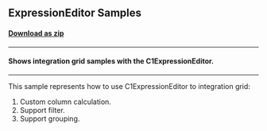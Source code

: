 ## ExpressionEditor Samples
#### [Download as zip](https://downgit.github.io/#/home?url=https://github.com/GrapeCity/ComponentOne-WPF-Samples/tree/master/NET_4.5.2/C1.WPF.ExpressionEditor/CS/ExpressionEditorSamples/ExpressionEditorSamples)
____
#### Shows integration grid samples with the C1ExpressionEditor.
____
This sample represents how to use C1ExpressionEditor to integration grid:

1) Custom column calculation.
2) Support filter.
3) Support grouping.

